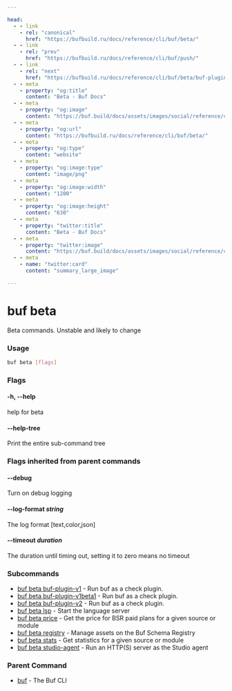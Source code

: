 ```yaml
---

head:
  - - link
    - rel: "canonical"
      href: "https://bufbuild.ru/docs/reference/cli/buf/beta/"
  - - link
    - rel: "prev"
      href: "https://bufbuild.ru/docs/reference/cli/buf/push/"
  - - link
    - rel: "next"
      href: "https://bufbuild.ru/docs/reference/cli/buf/beta/buf-plugin-v1/"
  - - meta
    - property: "og:title"
      content: "Beta - Buf Docs"
  - - meta
    - property: "og:image"
      content: "https://buf.build/docs/assets/images/social/reference/cli/buf/beta/index.png"
  - - meta
    - property: "og:url"
      content: "https://bufbuild.ru/docs/reference/cli/buf/beta/"
  - - meta
    - property: "og:type"
      content: "website"
  - - meta
    - property: "og:image:type"
      content: "image/png"
  - - meta
    - property: "og:image:width"
      content: "1200"
  - - meta
    - property: "og:image:height"
      content: "630"
  - - meta
    - property: "twitter:title"
      content: "Beta - Buf Docs"
  - - meta
    - property: "twitter:image"
      content: "https://buf.build/docs/assets/images/social/reference/cli/buf/beta/index.png"
  - - meta
    - name: "twitter:card"
      content: "summary_large_image"

---
```


# buf beta

Beta commands. Unstable and likely to change

### Usage

```sh
buf beta [flags]
```

### Flags

#### \-h, --help

help for beta

#### \--help-tree

Print the entire sub-command tree

### Flags inherited from parent commands

#### \--debug

Turn on debug logging

#### \--log-format _string_

The log format \[text,color,json\]

#### \--timeout _duration_

The duration until timing out, setting it to zero means no timeout

### Subcommands

- [buf beta buf-plugin-v1](buf-plugin-v1/) - Run buf as a check plugin.
- [buf beta buf-plugin-v1beta1](buf-plugin-v1beta1/) - Run buf as a check plugin.
- [buf beta buf-plugin-v2](buf-plugin-v2/) - Run buf as a check plugin.
- [buf beta lsp](lsp/) - Start the language server
- [buf beta price](price/) - Get the price for BSR paid plans for a given source or module
- [buf beta registry](registry/) - Manage assets on the Buf Schema Registry
- [buf beta stats](stats/) - Get statistics for a given source or module
- [buf beta studio-agent](studio-agent/) - Run an HTTP(S) server as the Studio agent

### Parent Command

- [buf](../) - The Buf CLI
